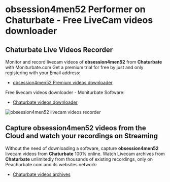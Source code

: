 # obsession4men52 Performer on Chaturbate - Free LiveCam videos downloader

## Chaturbate Live Videos Recorder

Monitor and record livecam videos of **obsession4men52** from **Chaturbate** with Moniturbate.com
Get a premium trial for free by just and only registering with your Email address:
* [obsession4men52 Premium videos downloader](https://moniturbate.com/request-demo-licence-key.html)

Free livecam videos downloader - Moniturbate Software:
* [Chaturbate videos downloader](https://moniturbate.com/moniturbate-download-software.html)

![obsession4men52 livecam videos recorder](https://peachurnet.com/templates/moniturbate-software.png)


## Capture obsession4men52 videos from the Cloud and watch your recordings on Streaming

Without the need of downloading a software, capture **obsession4men52** livecam videos from **Chaturbate** 100% online.
Watch Livecam archives from **Chaturbate** unlimitedly from thousands of existing recordings, only on Peachurbate.com and its websites network:
* [Chaturbate videos archives](https://peachurnet.com/)